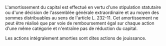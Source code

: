   
L'amortissement du capital est effectué en vertu d'une stipulation statutaire ou d'une décision de l'assemblée générale extraordinaire et au moyen des sommes distribuables au sens de l'article L. 232-11. Cet amortissement ne peut être réalisé que par voie de remboursement égal sur chaque action d'une même catégorie et n'entraîne pas de réduction du capital.   

  
Les actions intégralement amorties sont dites actions de jouissance.  
